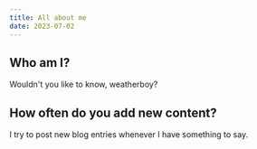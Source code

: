 ```yaml
---
title: All about me
date: 2023-07-02
---
```


## Who am I?
Wouldn't you like to know, weatherboy?

## How often do you add new content?
I try to post new blog entries whenever I have something to say.